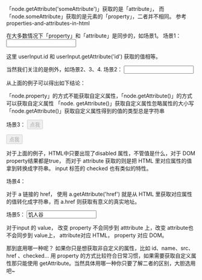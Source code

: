 「node.getAttribute('someAttribute')」获取的是「attribute」，
而「node.someAttribute」获取的是元素的「property」，二者并不相同。 参考 properties-and-attributes-in-html

在大多数情况下「property」和「attribute」是同步的，如场景1。
场景1：
<input id="username" type="text">
<script>
var userInput = document.querySelector('#username');
console.log( userInput.id );                  //"username"
console.log( userInput.getAttribute('id') );  //"username"
</script>
这里 userInput.id 和 userInput.getAttribute('id') 获取的值相等。



当然我们关注的是例外，如场景2、3、4.
场景2：
<input id="username" type="text" sex="male" age=26>
<script>
var userInput = document.querySelector('#username');
console.log( userInput.sex );                  // undefined
console.log( userInput.getAttribute('sex') );  // "male"
console.log( userInput.getAttribute('SEX') );  // "male"
console.log( userInput.getAttribute('age'));   // "26"
</script>
从上面的例子可以得出如下结论：

「node.property」的方式不能获取自定义属性，「node.getAttribute()」的方式可以获取自定义属性
「node. getAttribute()」获取自定义属性忽略属性的大小写
「node.getAttribute()」获取自定义属性得到的值的类型总是字符串


场景3：
<button id="btn" disabled>点我</button>
<script>
var btn = document.querySelector('#btn');
console.log( btn.disabled );                  // true
console.log( btn.getAttribute('disabled') );  // ""
</script>
<button id="btn" disabled=false>点我</button>
<script>
var btn = document.querySelector('#btn');
console.log( btn.disabled );                  // true
console.log( btn.getAttribute('disabled') );  // "false"
</script>
对于上面的例子，HTML中只要出现了disabled 属性，不管值是什么，对于 DOM property结果都是true， 而对于 attribute 获取的则是把 HTML 里对应属性的值拿到转换成字符串。
input 标签的 checked 也有类似的特性。

场景4：
<a href="/" id="logo"></a>
<script>
var a = document.querySelector('logo')
console.log( a.getAttribute('href') )      // "/"
console.log( a.href )                      // "http://jirengu.com"
</script>
对于 a 链接的 href， 使用 a.getAttribute('href') 就是从 HTML 里获取对应属性的值转化成字符串，而 a.href 则获取有意义的真实地址。



场景5：
<input id="username" type="text" sex="male" age=28 value="饥人谷">
<script>
var userInput = document.querySelector('#username');
userInput.value = "若愚";
console.log( userInput.value );                  // "若愚"
console.log( userInput.getAttribute('value'));   // "饥人谷"
userInput.setAttribute('value', 'hunger'); 
console.log( userInput.value );                  // "若愚"
console.log( userInput.getAttribute('value'));   // "hunger"
console.log( document.body.innerHTML ) ;  // <input id="username" type="text" sex="male" age=28 value="hunger">
</script>
对于input 的 value， 改变 property 不会同步到 atttribute 上，改变 attribute也不会同步到 value上， attribute对应 HTML， property 对应 DOM。

那到底用哪一种呢？
如果你只是想获取非自定义的属性，比如 id、name、src、href 、checked... 用 property 的方式比较符合日常习惯，如果需要获取自定义属性那只能使用 getAttribute。当然具体用哪一种你只要了解二者的区别，大胆选用吧~